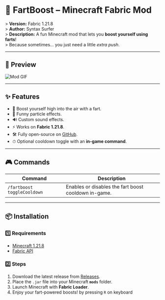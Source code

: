 # 💨 FartBoost – Minecraft Fabric Mod

&gt; **Version:** Fabric 1.21.8  
&gt; **Author:** Syntax Surfer  
&gt; **Description:** A fun Minecraft mod that lets you **boost yourself using farts**!  
&gt; Because sometimes… you just need a little *extra push*.

---

## 📸 Preview

![Mod GIF](https://hc-cdn.hel1.your-objectstorage.com/s/v3/9cc96b6490b7e121300bef9e025df6d5ee769697_recording_2025-08-10_190458.gif)  


---

## ✨ Features

- 🚀 Boost yourself high into the air with a fart.
- 🎨 Funny particle effects.
- 🔊 Custom sound effects.
- ⚡ Works on **Fabric 1.21.8**.
- 🛠 Fully open-source on [GitHub](https://github.com/Syntax-Surfer-1/FartBoost).
- ⏱ Optional cooldown toggle with an **in-game command**.
---

## 🎮 Commands

| Command | Description |
|---------|-------------|
| `/fartboost toggleCooldown` | Enables or disables the fart boost cooldown in-game. |


---

## 📦 Installation

### 1️⃣ Requirements
- [Minecraft 1.21.8](https://minecraft.net)
- [Fabric API](https://modrinth.com/mod/fabric-api)

### 2️⃣ Steps
1. Download the latest release from [Releases](./fartboost).
2. Place the `.jar` file into your Minecraft **`mods`** folder.
3. Launch Minecraft with **Fabric Loader**.
4. Enjoy your fart-powered boosts! by pressing `R` on keyboard

